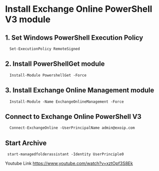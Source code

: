 # Install Exchange Online PowerShell V3 module
  
  ## 1. Set Windows PowerShell Execution Policy
      
      Set-ExecutionPolicy RemoteSigned

  ## 2. Install PowerShellGet module   

      Install-Module PowershellGet -Force
  
  ## 3. Install Exchange Online Management module
    
      Install-Module -Name ExchangeOnlineManagement -Force

  ##    Connect to Exchange Online PowerShell V3

      Connect-ExchangeOnline -UserPrincipalName admin@exoip.com
    
 ##   Start Archive
 
     start-managedfolderassistant -Identity UserPrinciple0

Youtube Link 
https://www.youtube.com/watch?v=xztOpf3S8Ek
